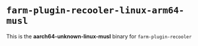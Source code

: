 # `farm-plugin-recooler-linux-arm64-musl`

This is the **aarch64-unknown-linux-musl** binary for `farm-plugin-recooler`
